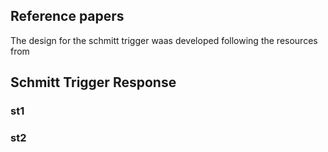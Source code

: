 ## Reference papers

The design for the schmitt trigger waas developed following the resources from

## Schmitt Trigger Response

### st1

### st2

